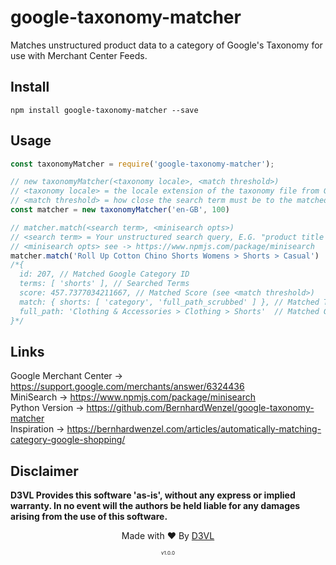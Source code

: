 google-taxonomy-matcher
=======================
Matches unstructured product data to a category of Google's Taxonomy for use with Merchant Center Feeds.

## Install

```
npm install google-taxonomy-matcher --save
```

## Usage

```JavaScript
const taxonomyMatcher = require('google-taxonomy-matcher');

// new taxonomyMatcher(<taxonomy locale>, <match threshold>)
// <taxonomy locale> = the locale extension of the taxonomy file from Google 
// <match threshold> = how close the search term must be to the matched result
const matcher = new taxonomyMatcher('en-GB', 100)

// matcher.match(<search term>, <minisearch opts>)
// <search term> = Your unstructured search query, E.G. "product title + product category"
// <minisearch opts> see -> https://www.npmjs.com/package/minisearch
matcher.match('Roll Up Cotton Chino Shorts Womens > Shorts > Casual')
/*{ 
  id: 207, // Matched Google Category ID
  terms: [ 'shorts' ], // Searched Terms
  score: 457.7377034211667, // Matched Score (see <match threshold>)
  match: { shorts: [ 'category', 'full_path_scrubbed' ] }, // Matched Terms
  full_path: 'Clothing & Accessories > Clothing > Shorts'  // Matched Google Category
}*/
```

## Links
Google Merchant Center -> https://support.google.com/merchants/answer/6324436<br>
MiniSearch -> https://www.npmjs.com/package/minisearch<br>
Python Version -> https://github.com/BernhardWenzel/google-taxonomy-matcher<br>
Inspiration -> https://bernhardwenzel.com/articles/automatically-matching-category-google-shopping/

## Disclaimer
<b>D3VL Provides this software 'as-is', without any express or implied warranty. In no event will the authors be held liable for any damages arising from the use of this software.</b>
<br>
<p align="center">Made with ❤️ By <a href="//d3vl.com">D3VL</a></p>
<p align="center" style="font-size: 8px">v1.0.0</p>

